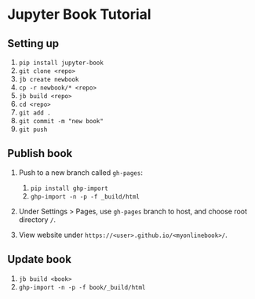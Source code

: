 # Jupyter Book Tutorial

## Setting up
1. `pip install jupyter-book`
2. `git clone <repo>`
3. `jb create newbook`
4. `cp -r newbook/* <repo>`
5. `jb build <repo>`
6. `cd <repo>`
7. `git add .`
8. `git commit -m "new book"`
9. `git push`

## Publish book
1. Push to a new branch called `gh-pages`:
    1. `pip install ghp-import`
    2. `ghp-import -n -p -f _build/html`

2. Under Settings > Pages, use `gh-pages` branch to host, and choose root directory `/`.
3. View website under `https://<user>.github.io/<myonlinebook>/`.

## Update book
1. `jb build <book>`
2. `ghp-import -n -p -f book/_build/html`